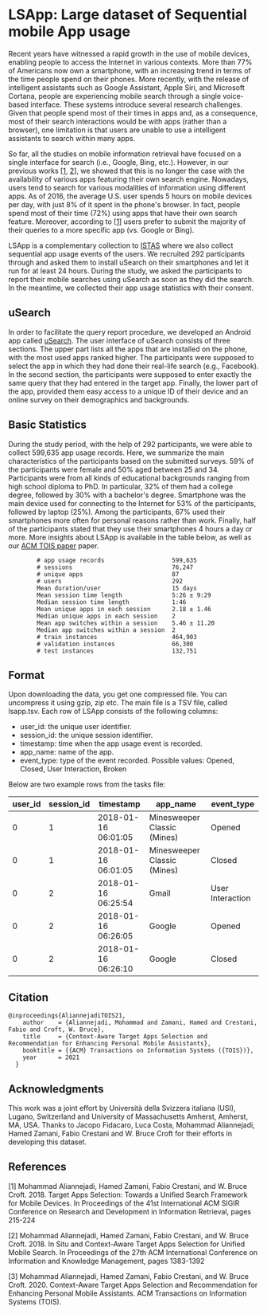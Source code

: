 # LSApp: Large dataset of Sequential mobile App usage

Recent years have witnessed a rapid growth in the use of mobile devices, enabling people to access the Internet in various contexts. More than 77% of Americans now own a smartphone, with an increasing trend in terms of the time people spend on their phones. More recently, with the release of intelligent assistants such as Google Assistant, Apple Siri, and Microsoft Cortana, people are experiencing mobile search through a single voice-based interface. These systems introduce several research challenges. Given that people spend most of their times in apps and, as a consequence, most of their search interactions would be with apps (rather than a browser), one limitation is that users are unable to use a intelligent assistants to search within many apps.

So far, all the studies on mobile information retrieval have focused on a single interface for search (i.e., Google, Bing, etc.). However, in our previous works [[1](#ref1), [2](#ref2)], we showed that this is no longer the case with the availability of various apps featuring their own search engine. Nowadays, users tend to search for various modalities of information using different apps. As of 2016, the average U.S. user spends 5 hours on mobile devices per day, with just 8% of it spent in the phone's browser. In fact, people spend most of their time (72%) using apps that have their own search feature. Moreover, according to [[1](#ref1)] users prefer to submit the majority of their queries to a more specific app (vs. Google or Bing).

LSApp is a complementary collection to [ISTAS](https://github.com/aliannejadi/istas) where we also collect sequential app usage events of the users. We recruited 292 participants through and asked them to install uSearch on their smartphones and let it run for at least 24 hours. During the study, we asked the participants to report their mobile searches using uSearch as soon as they did the search. In the meantime, we collected their app usage statistics with their consent. 

## uSearch 

In order to facilitate the query report procedure, we developed an Android app called [uSearch](https://github.com/aliannejadi/usearch). The user interface of uSearch consists of three sections. The upper part lists all the apps that are installed on the phone, with the most used apps ranked higher. The participants were supposed to select the app in which they had done their real-life search (e.g., Facebook). In the second section, the participants were supposed to enter exactly the same query that they had entered in the target app. Finally, the lower part of the app, provided them easy access to a unique ID of their device and an online survey on their demographics and backgrounds.

## Basic Statistics

During the study period, with the help of 292 participants, we were able to collect 599,635 app usage records. Here, we summarize the main characteristics of the participants based on the submitted surveys. 59% of the participants were female and 50% aged between 25 and 34. Participants were from all kinds of educational backgrounds ranging from high school diploma to PhD. In particular, 32% of them had a college degree, followed by 30% with a bachelor's degree. Smartphone was the main device used for connecting to the Internet for 53% of the participants, followed by laptop (25%). Among the participants, 67% used their smartphones more often for personal reasons rather than work. Finally, half of the participants stated that they use their smartphones 4 hours a day or more. More insights about LSApp is available in the table below, as well as our [ACM TOIS paper](#ref3) paper.

            # app usage records                   599,635
            # sessions                            76,247
            # unique apps                         87
            # users                               292
            Mean duration/user                    15 days
            Mean session time length              5:26 ± 9:29
            Median session time length            1:46
            Mean unique apps in each session      2.18 ± 1.46
            Median unique apps in each session    2
            Mean app switches within a session    5.46 ± 11.20
            Median app switches within a session  2
            # train instances                     464,903
            # validation instances                66,300
            # test instances                      132,751



## Format

Upon downloading the data, you get one compressed file. You can uncompress it using gzip, zip etc. The main file is a TSV file, called lsapp.tsv. Each row of LSApp consists of the following columns:

* user_id: the unique user identifier.
* session_id: the unique session identifier.
* timestamp: time when the app usage event is recorded.
* app_name: name of the app.
* event_type: type of the event recorded. Possible values: Opened, Closed, User Interaction, Broken 


Below are two example rows from the tasks file:

user\_id |	session\_id |	timestamp	| app\_name	| event\_type
-- | -- | -- | -- | --
0	| 1	| 2018-01-16 06:01:05 | 	Minesweeper Classic (Mines)	| Opened
0	| 1	| 2018-01-16 06:01:05	| Minesweeper Classic (Mines) |	Closed
0	| 2	| 2018-01-16 06:25:54	| Gmail	| User Interaction
0| 	2	| 2018-01-16 06:26:05	| Google	| Opened
0	| 2	| 2018-01-16 06:26:10	| Google	| Closed

## Citation

    @inproceedings{AliannejadiTOIS21,
        author    = {Aliannejadi, Mohammad and Zamani, Hamed and Crestani, Fabio and Croft, W. Bruce},
        title     = {Context-Aware Target Apps Selection and Recommendation for Enhancing Personal Mobile Assistants},
        booktitle = {{ACM} Transactions on Information Systems ({TOIS})},
        year      = 2021
      }

## Acknowledgments

This work was a joint effort by Università della Svizzera italiana (USI), Lugano, Switzerland and University of Massachusetts Amherst, Amherst, MA, USA. Thanks to Jacopo Fidacaro, Luca Costa, Mohammad Aliannejadi, Hamed Zamani, Fabio Crestani and W. Bruce Croft for their efforts in developing this dataset.

## References

<a name="ref1">[1]</a> Mohammad Aliannejadi, Hamed Zamani, Fabio Crestani, and W. Bruce Croft. 2018. Target Apps Selection: Towards a Unified Search Framework for Mobile Devices. In Proceedings of the 41st International ACM SIGIR Conference on Research and Development in Information Retrieval, pages 215-224

<a name="ref2">[2]</a> Mohammad Aliannejadi, Hamed Zamani, Fabio Crestani, and W. Bruce Croft. 2018. In Situ and Context-Aware Target Apps Selection for Unified Mobile Search. In Proceedings of the 27th ACM International Conference on Information and Knowledge Management, pages 1383-1392

<a name="ref3">[3]</a> Mohammad Aliannejadi, Hamed Zamani, Fabio Crestani, and W. Bruce Croft. 2020. Context-Aware Target Apps Selection and Recommendation
for Enhancing Personal Mobile Assistants. ACM Transactions on Information Systems (TOIS).
